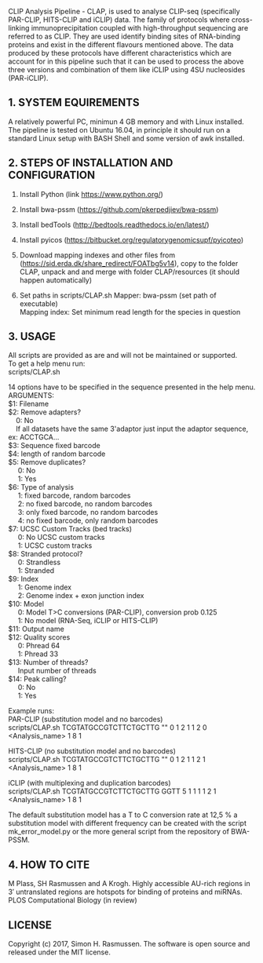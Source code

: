 CLIP Analysis Pipeline - CLAP, is used to analyse CLIP-seq (specifically PAR-CLIP, HITS-CLIP and iCLIP) data. The family of protocols where cross-linking immunoprecipitation coupled with high-throughput sequencing are referred to as CLIP. They are used identify binding sites of RNA-binding proteins and exist in the different flavours mentioned above. The data produced by these protocols have different characteristics which are account for in this pipeline such that it can be used to process the above three versions and combination of them like iCLIP using 4SU nucleosides (PAR-iCLIP).

## 1. SYSTEM EQUIREMENTS
A relatively powerful PC, minimun 4 GB memory and with Linux installed. The pipeline is tested on Ubuntu 16.04, in principle it should run on a standard Linux setup with BASH Shell and some version of awk installed.

## 2. STEPS OF INSTALLATION AND CONFIGURATION
1. Install Python (link https://www.python.org/)

2. Install bwa-pssm (https://github.com/pkerpedjiev/bwa-pssm)

3. Install bedTools (http://bedtools.readthedocs.io/en/latest/)

4. Install pyicos (https://bitbucket.org/regulatorygenomicsupf/pyicoteo)

5. Download mapping indexes and other files from (https://sid.erda.dk/share_redirect/FOATbg5v14), copy to the folder CLAP, unpack and and merge with folder CLAP/resources (it should happen automatically)

6. Set paths in scripts/CLAP.sh 
Mapper: bwa-pssm (set path of executable) <BR>
Mapping index: Set minimum read length for the species in question <BR>

## 3. USAGE
All scripts are provided as are and will not be maintained or supported.<BR>
To get a help menu run:<BR>
scripts/CLAP.sh<BR>

14 options have to be specified in the sequence presented in the help menu.<BR>
ARGUMENTS:<BR>
$1: Filename<BR>
$2: Remove adapters?<BR>
&nbsp;&nbsp;&nbsp;&nbsp;0: No<BR>
&nbsp;&nbsp;&nbsp;&nbsp;If all datasets have the same 3'adaptor just input the adaptor sequence, ex: ACCTGCA...<BR>
$3: Sequence fixed barcode<BR>
$4: length of random barcode<BR>
$5: Remove duplicates?<BR>
&nbsp;&nbsp;&nbsp;&nbsp;    0: No<BR>
&nbsp;&nbsp;&nbsp;&nbsp;    1: Yes<BR>
$6: Type of analysis<BR>
&nbsp;&nbsp;&nbsp;&nbsp;    1: fixed barcode, random barcodes<BR>
&nbsp;&nbsp;&nbsp;&nbsp;    2: no fixed barcode, no random barcodes<BR>
&nbsp;&nbsp;&nbsp;&nbsp;    3: only fixed barcode, no random barcodes<BR>
&nbsp;&nbsp;&nbsp;&nbsp;    4: no fixed barcode, only random barcodes<BR>
$7: UCSC Custom Tracks (bed tracks)<BR>
&nbsp;&nbsp;&nbsp;&nbsp;    0: No UCSC custom tracks<BR>
&nbsp;&nbsp;&nbsp;&nbsp;    1: UCSC custom tracks<BR>
$8: Stranded protocol?<BR>
&nbsp;&nbsp;&nbsp;&nbsp;    0: Strandless<BR>
&nbsp;&nbsp;&nbsp;&nbsp;    1: Stranded<BR>
$9: Index<BR>
&nbsp;&nbsp;&nbsp;&nbsp;    1: Genome index<BR>
&nbsp;&nbsp;&nbsp;&nbsp;    2: Genome index + exon junction index<BR>
$10: Model<BR>
&nbsp;&nbsp;&nbsp;&nbsp;    0: Model T>C conversions (PAR-CLIP), conversion prob 0.125<BR>
&nbsp;&nbsp;&nbsp;&nbsp;    1: No model (RNA-Seq, iCLIP or HITS-CLIP)<BR>
$11: Output name<BR>
$12: Quality scores<BR>
&nbsp;&nbsp;&nbsp;&nbsp;    0: Phread 64<BR>
&nbsp;&nbsp;&nbsp;&nbsp;    1: Phread 33<BR>
$13: Number of threads?<BR>
&nbsp;&nbsp;&nbsp;&nbsp;    Input number of threads<BR>
$14: Peak calling?<BR>
&nbsp;&nbsp;&nbsp;&nbsp;    0: No<BR>
&nbsp;&nbsp;&nbsp;&nbsp;    1: Yes<BR>

Example runs:<BR>
PAR-CLIP (substitution model and no barcodes)<BR>
scripts/CLAP.sh <fastq-file> TCGTATGCCGTCTTCTGCTTG "" 0 1 2 1 1 2 0 <Analysis_name> 1 8 1<BR>

HITS-CLIP (no substitution model and no barcodes)<BR>
scripts/CLAP.sh <fastq-file> TCGTATGCCGTCTTCTGCTTG "" 0 1 2 1 1 2 1 <Analysis_name> 1 8 1<BR>

iCLIP (with multiplexing and duplication barcodes)<BR>
scripts/CLAP.sh <fastq-file> TCGTATGCCGTCTTCTGCTTG GGTT 5 1 1 1 1 2 1 <Analysis_name> 1 8 1<BR>

The default substitution model has a T to C conversion rate at 12,5 % a substitution model with different frequency can be created with the script mk_error_model.py or the more general script from the repository of BWA-PSSM. <BR>

## 4. HOW TO CITE<BR>
M Plass, SH Rasmussen and A Krogh. Highly accessible AU-rich regions in 3′ untranslated regions are hotspots for binding of proteins and miRNAs. PLOS Computational Biology (in review)<BR>

## LICENSE<BR>
Copyright (c) 2017, Simon H. Rasmussen. The software is open source and released under the MIT license.
